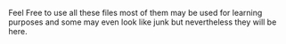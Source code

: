 Feel Free to use all these files most of them may be used for learning purposes and some may even look like junk but nevertheless they will be here.
